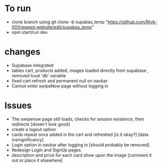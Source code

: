 # To run
  - clone branch using git clone -b supabas_temp "https://github.com/Rtvk-001/repped-website/edit/supabas_temp"
  - npm start/run dev
# changes
  - Supabase integrated
  - tables cart, products added, images loaded directly from supabase , removed lcoal 'db' variable
  - fixed cart refresh and permanent null on navbar
  - Cannot enter swipeNow page without logging in
# Issues
  - The swipenow page still loads, checks for session existence, then redirects [dosen't look good]
  - create a logout option
  - cards repeat once added in the cart and refreshed [is it okay?] [data insingnificancy]
  - Login option in navbar after logging in [should probably be removed]
  - Redesign Login and SignUp pages.
  - description and price for each card show upon the image [comment it out or place it elsewhere]

